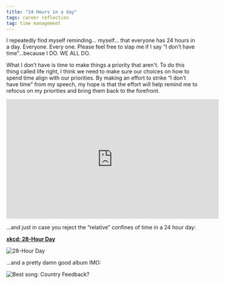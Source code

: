 ```yaml
---
title: "24 Hours in a day"
tags: career reflection
tag: time management
---
```


I repeatedly find myself reminding… myself… that everyone has 24 hours in a day. Everyone. Every one. Please feel free to slap me if I say “I don’t have time”…because I DO. WE ALL DO.

What I don’t have is time to make things a priority that aren't. To do this thing called life right, I think we need to make sure our choices on how to spend time align with our priorities. By making an effort to strike “I don’t have time” from my speech, my hope is that the effort will help remind me to refocus on my priorities and bring them back to the forefront.

<iframe width="560" height="315" src="https://www.youtube.com/embed/n3kNlFMXslo" title="YouTube video player" frameborder="0" allow="accelerometer; autoplay; clipboard-write; encrypted-media; gyroscope; picture-in-picture; web-share" allowfullscreen></iframe>


…and just in case you reject the “relative” confines of time in a 24 hour day:

[**xkcd: 28-Hour Day**](https://xkcd.com/320/)

![28-Hour Day](https://imgs.xkcd.com/comics/28_hour_day.png)

…and a pretty damn good album IMO:

![Best song: Country Feedback?](https://cdn-images-1.medium.com/max/2000/1*hyZ6hlH6neVpxlOhkS9U-Q.jpeg)
